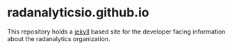 # radanalyticsio.github.io

This repository holds a [jekyll](https://jekyllrb.com) based site for the
developer facing information about the radanalytics organization.

